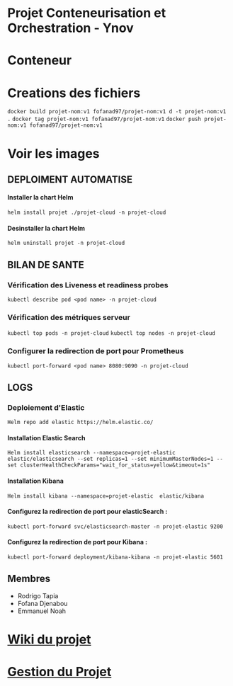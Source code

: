 
# Projet Conteneurisation et Orchestration - Ynov

# Conteneur
# Creations des fichiers
`docker build projet-nom:v1 fofanad97/projet-nom:v1 d -t projet-nom:v1 .`
`docker tag projet-nom:v1 fofanad97/projet-nom:v1`
`docker push projet-nom:v1 fofanad97/projet-nom:v1`
# Voir les images


## DEPLOIMENT AUTOMATISE

#### Installer la chart Helm
`helm install projet ./projet-cloud -n projet-cloud`
#### Desinstaller la chart Helm
`helm uninstall projet -n projet-cloud`

## BILAN DE SANTE

### Vérification des Liveness et readiness probes 
`kubectl describe pod <pod name> -n projet-cloud`

### Vérification des métriques serveur
`kubectl top pods -n projet-cloud`
`kubectl top nodes -n projet-cloud`

### Configurer la redirection de port pour Prometheus
`kubectl port-forward <pod name> 8080:9090 -n projet-cloud`


## LOGS

### Deploiement d'Elastic
`Helm repo add elastic https://helm.elastic.co/ `

#### Installation Elastic Search
`Helm install elasticsearch --namespace=projet-elastic  elastic/elasticsearch --set replicas=1 --set minimumMasterNodes=1 --set clusterHealthCheckParams="wait_for_status=yellow&timeout=1s"`

#### Installation Kibana
`Helm install kibana --namespace=projet-elastic  elastic/kibana`

#### Configurez la redirection de port pour elasticSearch : 
`kubectl port-forward svc/elasticsearch-master -n projet-elastic 9200`

#### Configurez la redirection de port pour Kibana : 
`kubectl port-forward deployment/kibana-kibana -n projet-elastic 5601`

## Membres 

- Rodrigo Tapia
- Fofana Djenabou
- Emmanuel Noah


# [Wiki du projet](https://github.com/rorrotapia/m1cloud-projet/wiki)

# [Gestion du Projet](https://github.com/users/rorrotapia/projects/3/views/2)

